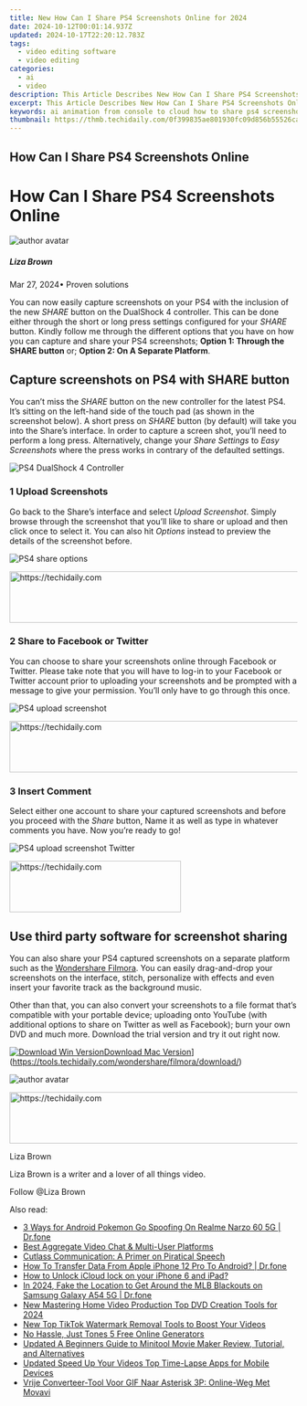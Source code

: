 ```yaml
---
title: New How Can I Share PS4 Screenshots Online for 2024
date: 2024-10-12T00:01:14.937Z
updated: 2024-10-17T22:20:12.783Z
tags: 
  - video editing software
  - video editing
categories: 
  - ai
  - video
description: This Article Describes New How Can I Share PS4 Screenshots Online for 2024
excerpt: This Article Describes New How Can I Share PS4 Screenshots Online for 2024
keywords: ai animation from console to cloud how to share ps4 screenshots online,from console to cloud how to share ps4 screenshots online,share screenshots online,how can i share ps4 screenshots online,ai animation how can i share ps4 screenshots online,get your screenshots seen how to share ps4 captures online,show off your gaming skills how to share ps4 screenshots online
thumbnail: https://thmb.techidaily.com/0f399835ae801930fc09d856b55526ca68007b6aa28f7cfc8442056063114a14.jpg
---
```


## How Can I Share PS4 Screenshots Online

# How Can I Share PS4 Screenshots Online

![author avatar](https://lh5.googleusercontent.com/-AIMmjowaFs4/AAAAAAAAAAI/AAAAAAAAABc/Y5UmwDaI7HU/s250-c-k/photo.jpg)

##### Liza Brown

 Mar 27, 2024• Proven solutions

 You can now easily capture screenshots on your PS4 with the inclusion of the new _SHARE_ button on the DualShock 4 controller. This can be done either through the short or long press settings configured for your _SHARE_ button. Kindly follow me through the different options that you have on how you can capture and share your PS4 screenshots; **Option 1: Through the SHARE button** or; **Option 2: On A Separate Platform**.

## Capture screenshots on PS4 with SHARE button

 You can’t miss the _SHARE_ button on the new controller for the latest PS4\. It’s sitting on the left-hand side of the touch pad (as shown in the screenshot below). A short press on _SHARE_ button (by default) will take you into the Share’s interface. In order to capture a screen shot, you’ll need to perform a long press. Alternatively, change your _Share Settings_ to _Easy Screenshots_ where the press works in contrary of the defaulted settings.

![PS4 DualShock 4 Controller](https://images.wondershare.com/images/multimedia/video-converter-ultimate/ps4-dualshock-4-controller.jpg)

### 1 Upload Screenshots

 Go back to the Share’s interface and select _Upload Screenshot_. Simply browse through the screenshot that you’ll like to share or upload and then click once to select it. You can also hit _Options_ instead to preview the details of the screenshot before.

![PS4 share options](https://images.wondershare.com/images/multimedia/video-converter-ultimate/ps4-share-options.jpg)

<!-- affiliate ads begin -->
<a href="https://unicoeye.pxf.io/c/5597632/2134237/18498" target="_top" id="2134237">
  <img src="//a.impactradius-go.com/display-ad/18498-2134237" border="0" alt="https://techidaily.com" width="728" height="90"/>
</a>
<img height="0" width="0" src="https://unicoeye.pxf.io/i/5597632/2134237/18498" style="position:absolute;visibility:hidden;" border="0" />
<!-- affiliate ads end -->

### 2 Share to Facebook or Twitter

 You can choose to share your screenshots online through Facebook or Twitter. Please take note that you will have to log-in to your Facebook or Twitter account prior to uploading your screenshots and be prompted with a message to give your permission. You’ll only have to go through this once.

![PS4 upload screenshot](https://images.wondershare.com/images/multimedia/video-converter-ultimate/ps4-upload-screenshot.jpg)

<!-- affiliate ads begin -->
<a href="https://appsumo.8odi.net/c/5597632/2044583/7443" target="_top" id="2044583">
  <img src="//a.impactradius-go.com/display-ad/7443-2044583" border="0" alt="https://techidaily.com" width="728" height="90"/>
</a>
<img height="0" width="0" src="https://appsumo.8odi.net/i/5597632/2044583/7443" style="position:absolute;visibility:hidden;" border="0" />
<!-- affiliate ads end -->

### 3 Insert Comment

 Select either one account to share your captured screenshots and before you proceed with the _Share_ button, Name it as well as type in whatever comments you have. Now you’re ready to go!

![PS4 upload screenshot Twitter](https://images.wondershare.com/images/multimedia/video-converter-ultimate/ps4-upload-screenshot-twitter.jpg)

<!-- affiliate ads begin -->
<a href="https://wigfever.sjv.io/c/5597632/2005183/22899" target="_top" id="2005183">
  <img src="//a.impactradius-go.com/display-ad/22899-2005183" border="0" alt="https://techidaily.com" width="300" height="90"/>
</a>
<img height="0" width="0" src="https://wigfever.sjv.io/i/5597632/2005183/22899" style="position:absolute;visibility:hidden;" border="0" />
<!-- affiliate ads end -->

## Use third party software for screenshot sharing

 You can also share your PS4 captured screenshots on a separate platform such as the [Wondershare Filmora](https://tools.techidaily.com/wondershare/filmora/download/). You can easily drag-and-drop your screenshots on the interface, stitch, personalize with effects and even insert your favorite track as the background music.

 Other than that, you can also convert your screenshots to a file format that’s compatible with your portable device; uploading onto YouTube (with additional options to share on Twitter as well as Facebook); burn your own DVD and much more. Download the trial version and try it out right now.

[![Download Win Version](https://images.wondershare.com/filmora/guide/download-btn-win.jpg)](https://tools.techidaily.com/wondershare/filmora/download/)[Download Mac Version](https://images.wondershare.com/filmora/guide/download-btn-mac.jpg)](https://tools.techidaily.com/wondershare/filmora/download/)

![author avatar](https://lh5.googleusercontent.com/-AIMmjowaFs4/AAAAAAAAAAI/AAAAAAAAABc/Y5UmwDaI7HU/s250-c-k/photo.jpg)

<!-- affiliate ads begin -->
<a href="https://aligracehair.sjv.io/c/5597632/1868575/19272" target="_top" id="1868575">
  <img src="//a.impactradius-go.com/display-ad/19272-1868575" border="0" alt="https://techidaily.com" width="728" height="90"/>
</a>
<img height="0" width="0" src="https://aligracehair.sjv.io/i/5597632/1868575/19272" style="position:absolute;visibility:hidden;" border="0" />
<!-- affiliate ads end -->

Liza Brown

Liza Brown is a writer and a lover of all things video.

Follow @Liza Brown

<ins class="adsbygoogle"
      style="display:block"
      data-ad-client="ca-pub-7571918770474297"
      data-ad-slot="8358498916"
      data-ad-format="auto"
      data-full-width-responsive="true"></ins>

<span class="atpl-alsoreadstyle">Also read:</span>
<div><ul>
<li><a href="https://pokemon-go-android.techidaily.com/3-ways-for-android-pokemon-go-spoofing-on-realme-narzo-60-5g-drfone-by-drfone-virtual-android/"><u>3 Ways for Android Pokemon Go Spoofing On Realme Narzo 60 5G | Dr.fone</u></a></li>
<li><a href="https://desktop-recording.techidaily.com/best-aggregate-video-chat-and-multi-user-platforms/"><u>Best Aggregate Video Chat & Multi-User Platforms</u></a></li>
<li><a href="https://mondly-stories.techidaily.com/cutlass-communication-a-primer-on-piratical-speech/"><u>Cutlass Communication: A Primer on Piratical Speech</u></a></li>
<li><a href="https://techidaily.com/how-to-transfer-data-from-apple-iphone-12-pro-to-android-drfone-by-drfone-transfer-data-from-ios-transfer-data-from-ios/"><u>How To Transfer Data From Apple iPhone 12 Pro To Android? | Dr.fone</u></a></li>
<li><a href="https://activate-lock.techidaily.com/how-to-unlock-icloud-lock-on-your-iphone-6-and-ipad-by-drfone-ios/"><u>How to Unlock iCloud lock on your iPhone 6 and iPad?</u></a></li>
<li><a href="https://review-topics.techidaily.com/in-2024-fake-the-location-to-get-around-the-mlb-blackouts-on-samsung-galaxy-a54-5g-drfone-by-drfone-virtual-android/"><u>In 2024, Fake the Location to Get Around the MLB Blackouts on Samsung Galaxy A54 5G | Dr.fone</u></a></li>
<li><a href="https://video-ai-editor.techidaily.com/new-mastering-home-video-production-top-dvd-creation-tools-for-2024/"><u>New Mastering Home Video Production Top DVD Creation Tools for 2024</u></a></li>
<li><a href="https://video-ai-editor.techidaily.com/new-top-tiktok-watermark-removal-tools-to-boost-your-videos/"><u>New Top TikTok Watermark Removal Tools to Boost Your Videos</u></a></li>
<li><a href="https://video-ai-editor.techidaily.com/no-hassle-just-tones-5-free-online-generators/"><u>No Hassle, Just Tones 5 Free Online Generators</u></a></li>
<li><a href="https://video-ai-editor.techidaily.com/updated-a-beginners-guide-to-minitool-movie-maker-review-tutorial-and-alternatives/"><u>Updated A Beginners Guide to Minitool Movie Maker Review, Tutorial, and Alternatives</u></a></li>
<li><a href="https://video-ai-editor.techidaily.com/updated-speed-up-your-videos-top-time-lapse-apps-for-mobile-devices/"><u>Updated Speed Up Your Videos Top Time-Lapse Apps for Mobile Devices</u></a></li>
<li><a href="https://eaxpv-info.techidaily.com/vrije-converteer-tool-voor-gif-naar-asterisk-3p-online-weg-met-movavi/"><u>Vrije Converteer-Tool Voor GIF Naar Asterisk 3P: Online-Weg Met Movavi</u></a></li>
</ul></div>

